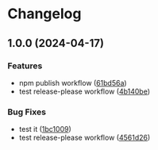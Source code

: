 # Changelog

## 1.0.0 (2024-04-17)


### Features

* npm publish workflow ([61bd56a](https://github.com/sobird/npm-template/commit/61bd56a7867f24146c73b728b7f96d5f899d159b))
* test release-please workflow ([4b140be](https://github.com/sobird/npm-template/commit/4b140be944adc15ac813600861dd8a22858049ad))


### Bug Fixes

* test it ([1bc1009](https://github.com/sobird/npm-template/commit/1bc100937a469104dc57e1f7151d23a1bad5a8fa))
* test release-please workflow ([4561d26](https://github.com/sobird/npm-template/commit/4561d262c83d8572fae5e2f9c446c1b40cc6055c))
